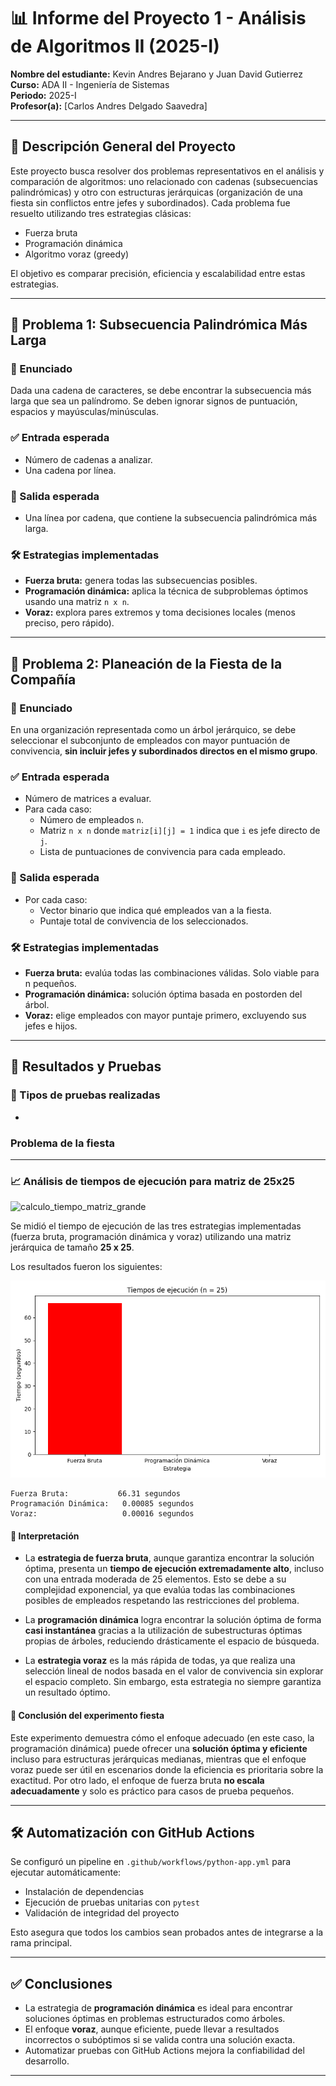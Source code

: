 # 📊 Informe del Proyecto 1 - Análisis de Algoritmos II (2025-I)

**Nombre del estudiante:** Kevin Andres Bejarano y Juan David Gutierrez  
**Curso:** ADA II - Ingeniería de Sistemas  
**Periodo:** 2025-I  
**Profesor(a):** [Carlos Andres Delgado Saavedra]

---

## 🧩 Descripción General del Proyecto

Este proyecto busca resolver dos problemas representativos en el análisis y comparación de algoritmos: uno relacionado con cadenas (subsecuencias palindrómicas) y otro con estructuras jerárquicas (organización de una fiesta sin conflictos entre jefes y subordinados). Cada problema fue resuelto utilizando tres estrategias clásicas:

- Fuerza bruta
- Programación dinámica
- Algoritmo voraz (greedy)

El objetivo es comparar precisión, eficiencia y escalabilidad entre estas estrategias.

---

## 🔹 Problema 1: Subsecuencia Palindrómica Más Larga

### 🧠 Enunciado

Dada una cadena de caracteres, se debe encontrar la subsecuencia más larga que sea un palíndromo. Se deben ignorar signos de puntuación, espacios y mayúsculas/minúsculas.

### ✅ Entrada esperada

- Número de cadenas a analizar.
- Una cadena por línea.

### 🔁 Salida esperada

- Una línea por cadena, que contiene la subsecuencia palindrómica más larga.

### 🛠️ Estrategias implementadas

- **Fuerza bruta:** genera todas las subsecuencias posibles.
- **Programación dinámica:** aplica la técnica de subproblemas óptimos usando una matriz `n x n`.
- **Voraz:** explora pares extremos y toma decisiones locales (menos preciso, pero rápido).

---

## 🔹 Problema 2: Planeación de la Fiesta de la Compañía

### 🧠 Enunciado

En una organización representada como un árbol jerárquico, se debe seleccionar el subconjunto de empleados con mayor puntuación de convivencia, **sin incluir jefes y subordinados directos en el mismo grupo**.

### ✅ Entrada esperada

- Número de matrices a evaluar.
- Para cada caso:
  - Número de empleados `n`.
  - Matriz `n x n` donde `matriz[i][j] = 1` indica que `i` es jefe directo de `j`.
  - Lista de puntuaciones de convivencia para cada empleado.

### 🔁 Salida esperada

- Por cada caso:
  - Vector binario que indica qué empleados van a la fiesta.
  - Puntaje total de convivencia de los seleccionados.

### 🛠️ Estrategias implementadas

- **Fuerza bruta:** evalúa todas las combinaciones válidas. Solo viable para n pequeños.
- **Programación dinámica:** solución óptima basada en postorden del árbol.
- **Voraz:** elige empleados con mayor puntaje primero, excluyendo sus jefes e hijos.

---

## 🧪 Resultados y Pruebas

### 🔬 Tipos de pruebas realizadas

-
### Problema de la fiesta


---

### 📈 Análisis de tiempos de ejecución para matriz de 25x25

![calculo_tiempo_matriz_grande](./imagenes/calculo_tiempo_matriz_grande.png)


Se midió el tiempo de ejecución de las tres estrategias implementadas (fuerza bruta, programación dinámica y voraz) utilizando una matriz jerárquica de tamaño **25 x 25**.

Los resultados fueron los siguientes:

![grafica_tiempos](./imagenes/tiempos_25.png)


```
Fuerza Bruta:           66.31 segundos
Programación Dinámica:   0.00085 segundos
Voraz:                   0.00016 segundos
```

#### 🧠 Interpretación

* La **estrategia de fuerza bruta**, aunque garantiza encontrar la solución óptima, presenta un **tiempo de ejecución extremadamente alto**, incluso con una entrada moderada de 25 elementos. Esto se debe a su complejidad exponencial, ya que evalúa todas las combinaciones posibles de empleados respetando las restricciones del problema.

* La **programación dinámica** logra encontrar la solución óptima de forma **casi instantánea** gracias a la utilización de subestructuras óptimas propias de árboles, reduciendo drásticamente el espacio de búsqueda.

* La **estrategia voraz** es la más rápida de todas, ya que realiza una selección lineal de nodos basada en el valor de convivencia sin explorar el espacio completo. Sin embargo, esta estrategia no siempre garantiza un resultado óptimo.

#### 📌 Conclusión del experimento fiesta

Este experimento demuestra cómo el enfoque adecuado (en este caso, la programación dinámica) puede ofrecer una **solución óptima y eficiente** incluso para estructuras jerárquicas medianas, mientras que el enfoque voraz puede ser útil en escenarios donde la eficiencia es prioritaria sobre la exactitud. Por otro lado, el enfoque de fuerza bruta **no escala adecuadamente** y solo es práctico para casos de prueba pequeños.

---




## 🛠️ Automatización con GitHub Actions

Se configuró un pipeline en `.github/workflows/python-app.yml` para ejecutar automáticamente:

- Instalación de dependencias
- Ejecución de pruebas unitarias con `pytest`
- Validación de integridad del proyecto

Esto asegura que todos los cambios sean probados antes de integrarse a la rama principal.

---

## ✅ Conclusiones

- La estrategia de **programación dinámica** es ideal para encontrar soluciones óptimas en problemas estructurados como árboles.
- El enfoque **voraz**, aunque eficiente, puede llevar a resultados incorrectos o subóptimos si se valida contra una solución exacta.
- Automatizar pruebas con GitHub Actions mejora la confiabilidad del desarrollo.

---

